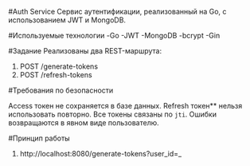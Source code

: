 #Auth Service
Сервис аутентификации, реализованный на Go, с использованием JWT и MongoDB.

#Используемые технологии
-Go
-JWT
-MongoDB
-bcrypt
-Gin

#Задание
Реализованы два REST-маршрута:

1. POST /generate-tokens
2. POST /refresh-tokens

#Требования по безопасности

Access токен не сохраняется в базе данных.
Refresh токен** нельзя использовать повторно.
Все токены связаны по `jti`.
Ошибки возвращаются в явном виде пользователю.

#Принцип работы

1. http://localhost:8080/generate-tokens?user_id=_
